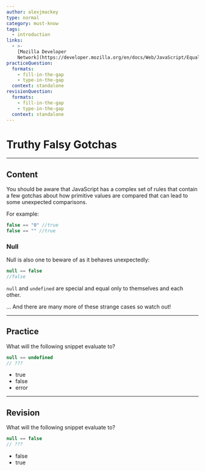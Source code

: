 ```yaml
---
author: alexjmackey
type: normal
category: must-know
tags:
  - introduction
links:
  - >-
    [Mozilla Developer
    Network](https://developer.mozilla.org/en/docs/Web/JavaScript/Equality_comparisons_and_sameness){website}
practiceQuestion:
  formats:
    - fill-in-the-gap
    - type-in-the-gap
  context: standalone
revisionQuestion:
  formats:
    - fill-in-the-gap
    - type-in-the-gap
  context: standalone
---
```


# Truthy Falsy Gotchas


---

## Content

You should be aware that JavaScript has a complex set of rules that contain a few gotchas about how primitive values are compared that can lead to some unexpected comparisons.

For example:

```javascript
false == "0" //true
false == "" //true
```

### Null

Null is also one to beware of as it behaves unexpectedly:

```javascript
null == false
//false
```

`null` and `undefined` are special and equal only to themselves and each other.

... And there are many more of these strange cases so watch out!


---

## Practice

What will the following snippet evaluate to?

```javascript
null == undefined
// ???
```

- true
- false
- error


---

## Revision

What will the following snippet evaluate to?

```javascript
null == false
// ???
```

- false
- true
